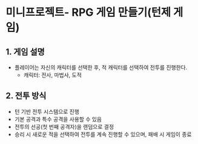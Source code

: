 # 미니프로젝트- RPG 게임 만들기(턴제 게임)

## 1. 게임 설명 
  + 플레이어는 자신의 캐릭터를 선택한 후, 적 캐릭터를 선택하여 전투를 진행한다.
    + 캐릭터: 전사, 마법사, 도적

## 2. 전투 방식
  + 턴 기반 전투 시스템으로 진행
  + 기본 공격과 특수 공격을 사용할 수 있음
  + 전투의 선공(첫 번째 공격자)을 랜덤으로 결정
  + 승리 시 새로운 적을 선택하여 전투를 계속 진행할 수 있으며, 패배 시 게임이 종료
